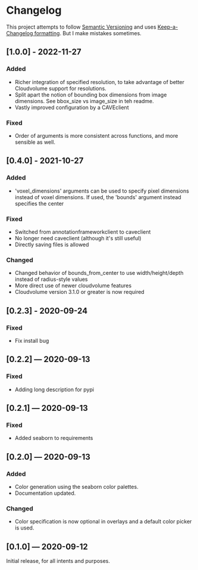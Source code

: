 # Changelog

This project attempts to follow [Semantic Versioning](https://semver.org) and uses [Keep-a-Changelog formatting](https://keepachangelog.com/en/1.0.0/).
But I make mistakes sometimes.

## [1.0.0] - 2022-11-27
### Added

- Richer integration of specified resolution, to take advantage of better Cloudvolume support for resolutions.
- Split apart the notion of bounding box dimensions from image dimensions. See bbox_size vs image_size in teh readme.
- Vastly improved configuration by a CAVEclient
### Fixed

- Order of arguments is more consistent across functions, and more sensible as well.
## [0.4.0] - 2021-10-27
### Added

- 'voxel_dimensions' arguments can be used to specify pixel dimensions instead of voxel dimensions. If used, the 'bounds' argument instead specifies the center

### Fixed

- Switched from annotationframeworkclient to caveclient
- No longer need caveclient (although it's still useful)
- Directly saving files is allowed

### Changed

- Changed behavior of bounds_from_center to use width/height/depth instead of radius-style values
- More direct use of newer cloudvolume features
- Cloudvolume version 3.1.0 or greater is now required

## [0.2.3] - 2020-09-24

### Fixed

- Fix install bug

## [0.2.2] — 2020-09-13

### Fixed

- Adding long description for pypi

## [0.2.1] — 2020-09-13

### Fixed

- Added seaborn to requirements

## [0.2.0] — 2020-09-13

### Added

- Color generation using the seaborn color palettes.
- Documentation updated.

### Changed

- Color specification is now optional in overlays and a default color picker is used.

## [0.1.0] — 2020-09-12

Initial release, for all intents and purposes.
